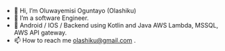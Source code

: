 - 👋 Hi, I’m Oluwayemisi Oguntayo (Olashiku)
- 👀 I’m a software Engineer.
- 🌱 Android / IOS / Backend using Kotlin and Java AWS Lambda, MSSQL, AWS API gateway.
- 📫 How to reach me olashiku@gmail.com .

